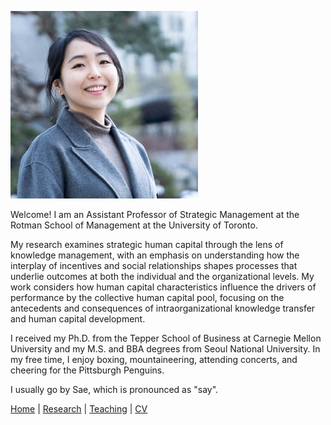 ![Sae-Seul Park](saeseulpark.jpg)

Welcome! I am an Assistant Professor of Strategic Management at the Rotman School of Management at the University of Toronto.

My research examines strategic human capital through the lens of knowledge management, with an emphasis on understanding how the interplay of incentives and social relationships shapes processes that underlie outcomes at both the individual and the organizational levels. My work considers how human capital characteristics influence the drivers of performance by the collective human capital pool, focusing on the antecedents and consequences of intraorganizational knowledge transfer and human capital development.

I received my Ph.D. from the Tepper School of Business at Carnegie Mellon University and my M.S. and BBA degrees from Seoul National University. In my free time, I enjoy boxing, mountaineering, attending concerts, and cheering for the Pittsburgh Penguins.

I usually go by Sae, which is pronounced as "say".

[Home](./index.html) | [Research](./research.html) | [Teaching](./teaching.html) | [CV](./CV.html)  
